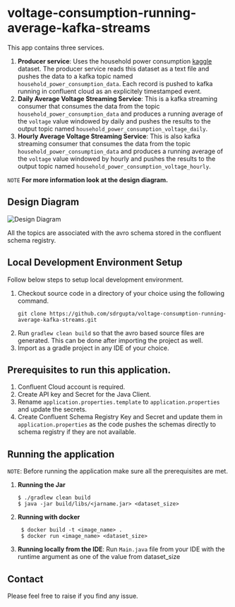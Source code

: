 # voltage-consumption-running-average-kafka-streams
This app contains three services.
1. **Producer service**: Uses the household power consumption [kaggle](https://www.kaggle.com/datasets/uciml/electric-power-consumption-data-set) dataset. The producer service reads this dataset as a text file and pushes the data to a kafka topic named `household_power_consumption_data`. Each record is pushed to kafka running in confluent cloud as an explicitely timestamped event.
2. **Daily Average Voltage Streaming Service**: This is a kafka streaming consumer that consumes the data from the topic `household_power_consumption_data` and produces a running average of the `voltage` value windowed by daily and pushes the results to the output topic named `household_power_consumption_voltage_daily`.
3. **Hourly Average Voltage Streaming Service**: This is also kafka streaming consumer that consumes the data from the topic `household_power_consumption_data` and produces a running average of the `voltage` value windowed by hourly and pushes the results to the output topic named `household_power_consumption_voltage_hourly`.

```NOTE``` **For more information look at the design diagram.**

## Design Diagram
![Design Diagram](https://github.com/sdrgupta/voltage-consumption-running-average-kstream/blob/main/running_average_voltage_design_diagram.png)

All the topics are associated with the avro schema stored in the confluent schema registry.

## Local Development Environment Setup
Follow below steps to setup local development environment.
1. Checkout source code in a directory of your choice using the following command.
    ```shell
    git clone https://github.com/sdrgupta/voltage-consumption-running-average-kafka-streams.git 
    ```
2. Run ```gradlew clean build``` so that the avro based source files are generated. This can be done after importing the project as well.
3. Import as a gradle project in any IDE of your choice.

## Prerequisites to run this application.
1. Confluent Cloud account is required.
2. Create API key and Secret for the Java Client.
3. Rename ```application.properties.template``` to ```application.properties``` and update the secrets.
4. Create Confluent Schema Registry Key and Secret and update them in ```application.properties``` as the code pushes the schemas directly to schema registry if they are not available.

## Running the application
```NOTE```: Before running the application make sure all the prerequisites are met.
1. **Running the Jar**
   ```shell 
   $ ./gradlew clean build
   $ java -jar build/libs/<jarname.jar> <dataset_size>
   ```
2. **Running with docker**
   ```shell
    $ docker build -t <image_name> .
    $ docker run <image_name> <dataset_size>
   ```
3. **Running locally from the IDE**: Run ```Main.java``` file from your IDE with the runtime argument as one of the value from dataset_size

## Contact
Please feel free to raise if you find any issue.
